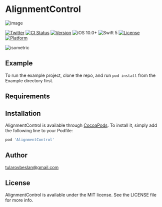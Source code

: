 # AlignmentControl

![image](https://user-images.githubusercontent.com/4906243/56395781-b0803080-6244-11e9-91a4-408d32848465.png)

[![Twitter](https://img.shields.io/badge/twitter-@JiromTomson-blue.svg?style=flat
)](https://twitter.com/JiromTomson)
[![CI Status](https://travis-ci.org/tularovbeslan/AlignmentControl.svg?branch=master)](https://travis-ci.org/tularovbeslan/AlignmentControl)
[![Version](https://img.shields.io/cocoapods/v/AlignmentControl.svg?style=flat)](https://cocoapods.org/pods/AlignmentControl)
![iOS 10.0+](https://img.shields.io/badge/iOS-10.0%2B-red.svg)
![Swift 5](https://img.shields.io/badge/Swift-5-orange.svg)
[![License](https://img.shields.io/cocoapods/l/AlignmentControl.svg?style=flat)](https://cocoapods.org/pods/AlignmentControl)
[![Platform](https://img.shields.io/cocoapods/p/AlignmentControl.svg?style=flat)](https://cocoapods.org/pods/AlignmentControl)

![isometric](https://user-images.githubusercontent.com/4906243/56395868-05bc4200-6245-11e9-8495-82b70d791b20.png)

## Example

To run the example project, clone the repo, and run `pod install` from the Example directory first.

## Requirements

## Installation

AlignmentControl is available through [CocoaPods](https://cocoapods.org). To install
it, simply add the following line to your Podfile:

```ruby
pod 'AlignmentControl'
```

## Author

tularovbeslan@gmail.com

## License

AlignmentControl is available under the MIT license. See the LICENSE file for more info.
